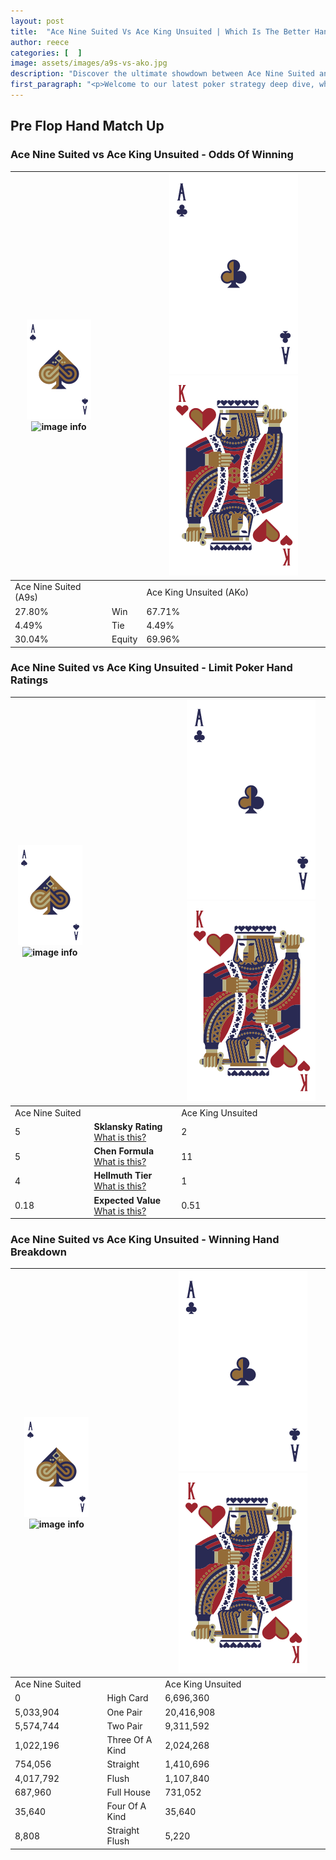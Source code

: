 ```yaml
---
layout: post
title:  "Ace Nine Suited Vs Ace King Unsuited | Which Is The Better Hand In Poker? A Complete Guide"
author: reece
categories: [  ]
image: assets/images/a9s-vs-ako.jpg
description: "Discover the ultimate showdown between Ace Nine Suited and Ace King Unsuited in poker! Uncover the odds, strategies, and scenarios where one hand triumphs over the other. Get ready to up your poker game with this thrilling analysis."
first_paragraph: "<p>Welcome to our latest poker strategy deep dive, where we're pitting two distinct hands against each other in a high-stakes showdown: Ace Nine Suited vs Ace King Unsuited.</p><p>In the dynamic world of poker, every decision counts, and knowing which hand holds the upper hand is key to your success at the table.</p><p>In this article, we'll dissect these two hands, explore the scenarios where one dominates the other, and equip you with the knowledge to make strategic choices that can tip the odds in your favor.</p><p>Get ready to unravel the intriguing dynamics of these poker hands and elevate your game to new heights.</p>"
---
```




[comment]: # (sp0)

## Pre Flop Hand Match Up

<div class="table hand-ratings" markdown="1"> 



### Ace Nine Suited vs Ace King Unsuited - Odds Of Winning


    
| ![image info](assets/images/hand1/A.png) ![image info](assets/images/hand1/9s.png) |  | ![image info](assets/images/hand2/A.png) ![image info](assets/images/hand2/Ko.png) |
| -------- | -------- | -------- |
| Ace Nine Suited (A9s) |  | Ace King Unsuited (AKo) |
| 27.80% | Win | 67.71% |
| 4.49% | Tie | 4.49% |
| 30.04% | Equity | 69.96% |




[comment]: # (sp1)



### Ace Nine Suited vs Ace King Unsuited - Limit Poker Hand Ratings


    
| ![image info](assets/images/hand1/A.png) ![image info](assets/images/hand1/9s.png) |  | ![image info](assets/images/hand2/A.png) ![image info](assets/images/hand2/Ko.png) |
| -------- | -------- | -------- |
| Ace Nine Suited |  | Ace King Unsuited |
| 5 | **Sklansky Rating** [What is this?](/sklansky-rating-explained) | 2 |
| 5 | **Chen Formula** [What is this?](/chen-formula-explained) | 11 |
| 4 | **Hellmuth Tier** [What is this?](/Hellmuth-tier-explained) | 1 |
| 0.18 | **Expected Value** [What is this?](/expected-value-explained) | 0.51 |




[comment]: # (sp2)



### Ace Nine Suited vs Ace King Unsuited - Winning Hand Breakdown


    
| ![image info](assets/images/hand1/A.png) ![image info](assets/images/hand1/9s.png) |  | ![image info](assets/images/hand2/A.png) ![image info](assets/images/hand2/Ko.png) |
| -------- | -------- | -------- |
| Ace Nine Suited |  | Ace King Unsuited |
| 0 | High Card | 6,696,360 |
| 5,033,904 | One Pair | 20,416,908 |
| 5,574,744 | Two Pair | 9,311,592 |
| 1,022,196 | Three Of A Kind | 2,024,268 |
| 754,056 | Straight | 1,410,696 |
| 4,017,792 | Flush | 1,107,840 |
| 687,960 | Full House | 731,052 |
| 35,640 | Four Of A Kind | 35,640 |
| 8,808 | Straight Flush | 5,220 |




[comment]: # (sp3)



</div>

[comment]: # (sp4)



[comment]: # (sp5)

